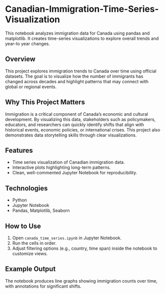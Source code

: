 # Canadian-Immigration-Time-Series-Visualization
This notebook analyzes immigration data for Canada using pandas and matplotlib. It creates time-series visualizations to explore overall trends and year-to year changes.

## Overview  
This project explores immigration trends to Canada over time using official datasets. The goal is to visualize how the number of immigrants has changed across decades and highlight patterns that may connect with global or regional events.  

## Why This Project Matters  
Immigration is a critical component of Canada’s economic and cultural development. By visualizing this data, stakeholders such as policymakers, educators, and researchers can quickly identify shifts that align with historical events, economic policies, or international crises. This project also demonstrates data storytelling skills through clear visualizations.  

## Features  
- Time series visualization of Canadian immigration data.  
- Interactive plots highlighting long-term patterns.  
- Clean, well-commented Jupyter Notebook for reproducibility.  

## Technologies  
- Python  
- Jupyter Notebook  
- Pandas, Matplotlib, Seaborn  

## How to Use  
1. Open `canada_time_series.ipynb` in Jupyter Notebook.  
2. Run the cells in order.  
3. Adjust filtering options (e.g., country, time span) inside the notebook to customize views.  

## Example Output  
The notebook produces line graphs showing immigration counts over time, with annotations for significant shifts.  

